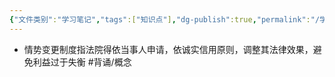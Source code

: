 ```yaml
---
{"文件类别":"学习笔记","tags":["知识点"],"dg-publish":true,"permalink":"/学习笔记/知识点cheese/情势变更制度/","dgPassFrontmatter":true}
---
```


- 情势变更制度指法院得依当事人申请，依诚实信用原则，调整其法律效果，避免利益过于失衡 #背诵/概念 